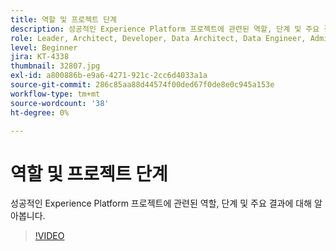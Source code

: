 ```yaml
---
title: 역할 및 프로젝트 단계
description: 성공적인 Experience Platform 프로젝트에 관련된 역할, 단계 및 주요 결과에 대해 알아봅니다.
role: Leader, Architect, Developer, Data Architect, Data Engineer, Admin, User
level: Beginner
jira: KT-4338
thumbnail: 32807.jpg
exl-id: a800886b-e9a6-4271-921c-2cc6d4033a1a
source-git-commit: 286c85aa88d44574f00ded67f0de8e0c945a153e
workflow-type: tm+mt
source-wordcount: '38'
ht-degree: 0%

---
```


# 역할 및 프로젝트 단계

성공적인 Experience Platform 프로젝트에 관련된 역할, 단계 및 주요 결과에 대해 알아봅니다.

>[!VIDEO](https://video.tv.adobe.com/v/3430453?learn=on&enablevpops&captions=kor)

